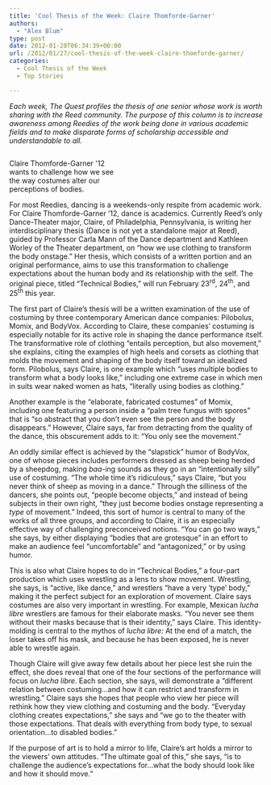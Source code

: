 ```yaml
---
title: 'Cool Thesis of the Week: Claire Thomforde-Garner'
authors: 
  - "Alex Blum"
type: post
date: 2012-01-28T06:34:39+00:00
url: /2012/01/27/cool-thesis-of-the-week-claire-thomforde-garner/
categories:
  - Cool Thesis of the Week
  - Top Stories

---
```

_Each week, The Quest profiles the thesis of one senior whose work is worth sharing with the Reed community. The purpose of this column is to increase awareness among Reedies of the work being done in various academic fields and to make disparate forms of scholarship accessible and understandable to all._

<div id="attachment_1196" style="width: 209px" class="wp-caption alignright">
  <a href="http://www.reedquest.org/2012/01/cool-thesis-of-the-week-claire-thomforde-garner/cool-thesis-of-the-week-web/" rel="attachment wp-att-1196"><img class="size-medium wp-image-1196" title="Cool Thesis of the Week Web" src="https://i0.wp.com/www.reedquest.org/wp-content/uploads/2012/01/Cool-Thesis-of-the-Week-Web-199x300.jpg?resize=199%2C300" alt="" data-recalc-dims="1" /></a>
  
  <p class="wp-caption-text">
    Claire Thomforde-Garner '12 wants to challenge how we see the way costumes alter our perceptions of bodies.
  </p>
</div>

For most Reedies, dancing is a weekends-only respite from academic work. For Claire Thomforde-Garner &#8217;12, dance is academics. Currently Reed&#8217;s only Dance-Theater major, Claire, of Philadelphia, Pennsylvania, is writing her interdisciplinary thesis (Dance is not yet a standalone major at Reed), guided by Professor Carla Mann of the Dance department and Kathleen Worley of the Theater department, on “how we use clothing to transform the body onstage.” Her thesis, which consists of a written portion and an original performance, aims to use this transformation to challenge expectations about the human body and its relationship with the self. The original piece, titled “Technical Bodies,” will run February 23<sup>rd</sup>, 24<sup>th</sup>, and 25<sup>th</sup> this year.

The first part of Claire&#8217;s thesis will be a written examination of the use of costuming by three contemporary American dance companies: Pilobolus, Momix, and BodyVox. According to Claire, these companies&#8217; costuming is especially notable for its active role in shaping the dance performance itself. The transformative role of clothing “entails perception, but also movement,” she explains, citing the examples of high heels and corsets as clothing that molds the movement and shaping of the body itself toward an idealized form. Pilobolus, says Claire, is one example which “uses multiple bodies to transform what a body looks like,” including one extreme case in which men in suits wear naked women as hats, “literally using bodies as clothing.”

Another example is the “elaborate, fabricated costumes” of Momix, including one featuring a person inside a “palm tree fungus with spores” that is “so abstract that you don&#8217;t even see the person and the body disappears.” However, Claire says, far from detracting from the quality of the dance, this obscurement adds to it: “You only see the movement.”

An oddly similar effect is achieved by the “slapstick” humor of BodyVox, one of whose pieces includes performers dressed as sheep being herded by a sheepdog, making _baa_-ing sounds as they go in an “intentionally silly” use of costuming. “The whole time it&#8217;s ridiculous,” says Claire, “but you never think of sheep as moving in a dance.” Through the silliness of the dancers, she points out, “people become objects,” and instead of being subjects in their own right, “they just become bodies onstage representing a _type_ of movement.” Indeed, this sort of humor is central to many of the works of all three groups, and according to Claire, it is an especially effective way of challenging preconceived notions. “You can go two ways,” she says, by either displaying “bodies that are grotesque” in an effort to make an audience feel “uncomfortable” and “antagonized,” or by using humor.

This is also what Claire hopes to do in “Technical Bodies,” a four-part production which uses wrestling as a lens to show movement. Wrestling, she says, is “active, like dance,” and wrestlers “have a very &#8216;type&#8217; body,” making it the perfect subject for an exploration of movement. Claire says costumes are also very important in wrestling. For example, Mexican _lucha libre_ wrestlers are famous for their elaborate masks. “You never see them without their masks because that is their identity,” says Claire. This identity-molding is central to the mythos of _lucha libre:_ At the end of a match, the loser takes off his mask, and because he has been exposed, he is never able to wrestle again.

Though Claire will give away few details about her piece lest she ruin the effect, she does reveal that one of the four sections of the performance will focus on _lucha libre_. Each section, she says, will demonstrate a “different relation between costuming&#8230;and how it can restrict and transform in wrestling.” Claire says she hopes that people who view her piece will rethink how they view clothing and costuming and the body. “Everyday clothing creates expectations,” she says and “we go to the theater with those expectations. That deals with everything from body type, to sexual orientation&#8230;to disabled bodies.”

If the purpose of art is to hold a mirror to life, Claire&#8217;s art holds a mirror to the viewers&#8217; own attitudes. “The ultimate goal of this,” she says, “is to challenge the audience&#8217;s expectations for&#8230;what the body should look like and how it should move.”